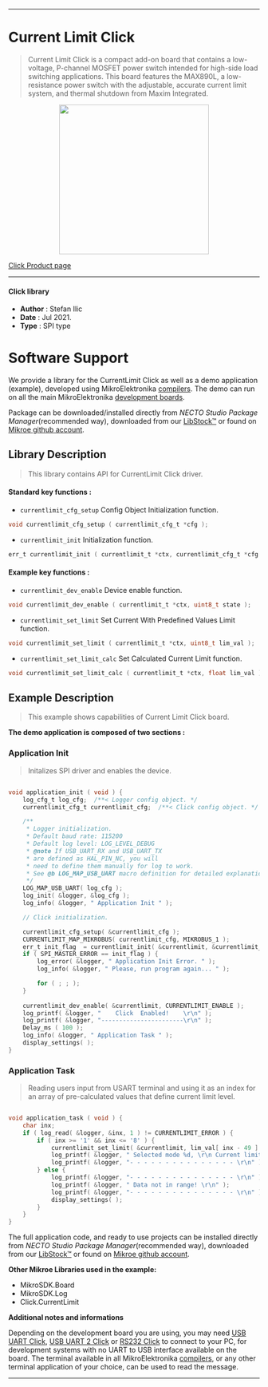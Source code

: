 
---
# Current Limit Click

> Current Limit Click is a compact add-on board that contains a low-voltage, P-channel MOSFET power switch intended for high-side load switching applications. This board features the MAX890L, a low-resistance power switch with the adjustable, accurate current limit system, and thermal shutdown from Maxim Integrated.

<p align="center">
  <img src="https://download.mikroe.com/images/click_for_ide/currentlimit_click.png" height=300px>
</p>

[Click Product page](https://www.mikroe.com/current-limit-click)

---


#### Click library

- **Author**        : Stefan Ilic
- **Date**          : Jul 2021.
- **Type**          : SPI type


# Software Support

We provide a library for the CurrentLimit Click
as well as a demo application (example), developed using MikroElektronika
[compilers](https://www.mikroe.com/necto-studio).
The demo can run on all the main MikroElektronika [development boards](https://www.mikroe.com/development-boards).

Package can be downloaded/installed directly from *NECTO Studio Package Manager*(recommended way), downloaded from our [LibStock&trade;](https://libstock.mikroe.com) or found on [Mikroe github account](https://github.com/MikroElektronika/mikrosdk_click_v2/tree/master/clicks).

## Library Description

> This library contains API for CurrentLimit Click driver.

#### Standard key functions :

- `currentlimit_cfg_setup` Config Object Initialization function.
```c
void currentlimit_cfg_setup ( currentlimit_cfg_t *cfg );
```

- `currentlimit_init` Initialization function.
```c
err_t currentlimit_init ( currentlimit_t *ctx, currentlimit_cfg_t *cfg );
```

#### Example key functions :

- `currentlimit_dev_enable` Device enable function.
```c
void currentlimit_dev_enable ( currentlimit_t *ctx, uint8_t state );
```

- `currentlimit_set_limit` Set Current With Predefined Values Limit function.
```c
void currentlimit_set_limit ( currentlimit_t *ctx, uint8_t lim_val );
```

- `currentlimit_set_limit_calc` Set Calculated Current Limit function.
```c
void currentlimit_set_limit_calc ( currentlimit_t *ctx, float lim_val );
```

## Example Description

> This example shows capabilities of Current Limit Click board.

**The demo application is composed of two sections :**

### Application Init

> Initalizes SPI driver and enables the device.

```c

void application_init ( void ) {
    log_cfg_t log_cfg;  /**< Logger config object. */
    currentlimit_cfg_t currentlimit_cfg;  /**< Click config object. */

    /** 
     * Logger initialization.
     * Default baud rate: 115200
     * Default log level: LOG_LEVEL_DEBUG
     * @note If USB_UART_RX and USB_UART_TX 
     * are defined as HAL_PIN_NC, you will 
     * need to define them manually for log to work. 
     * See @b LOG_MAP_USB_UART macro definition for detailed explanation.
     */
    LOG_MAP_USB_UART( log_cfg );
    log_init( &logger, &log_cfg );
    log_info( &logger, " Application Init " );

    // Click initialization.

    currentlimit_cfg_setup( &currentlimit_cfg );
    CURRENTLIMIT_MAP_MIKROBUS( currentlimit_cfg, MIKROBUS_1 );
    err_t init_flag  = currentlimit_init( &currentlimit, &currentlimit_cfg );
    if ( SPI_MASTER_ERROR == init_flag ) {
        log_error( &logger, " Application Init Error. " );
        log_info( &logger, " Please, run program again... " );

        for ( ; ; );
    }
    
    currentlimit_dev_enable( &currentlimit, CURRENTLIMIT_ENABLE );
    log_printf( &logger, "    Click  Enabled!    \r\n" );
    log_printf( &logger, "-----------------------\r\n" );
    Delay_ms ( 100 );
    log_info( &logger, " Application Task " );
    display_settings( );
}

```

### Application Task

> Reading users input from USART terminal and using it as an index for an array of pre-calculated values that define current limit level.

```c

void application_task ( void ) {
    char inx;
    if ( log_read( &logger, &inx, 1 ) != CURRENTLIMIT_ERROR ) {
        if ( inx >= '1' && inx <= '8' ) {
            currentlimit_set_limit( &currentlimit, lim_val[ inx - 49 ] );
            log_printf( &logger, " Selected mode %d, \r\n Current limit is %d mA \r\n", ( uint16_t ) inx - 48, lim_data[ inx - 49 ] );
            log_printf( &logger, "- - - - - - - - - - - - - - - \r\n" );
        } else { 
            log_printf( &logger, "- - - - - - - - - - - - - - - \r\n" );
            log_printf( &logger, " Data not in range! \r\n" );
            log_printf( &logger, "- - - - - - - - - - - - - - - \r\n" );
            display_settings( );
        }
    }
}
```


The full application code, and ready to use projects can be installed directly from *NECTO Studio Package Manager*(recommended way), downloaded from our [LibStock&trade;](https://libstock.mikroe.com) or found on [Mikroe github account](https://github.com/MikroElektronika/mikrosdk_click_v2/tree/master/clicks).

**Other Mikroe Libraries used in the example:**

- MikroSDK.Board
- MikroSDK.Log
- Click.CurrentLimit

**Additional notes and informations**

Depending on the development board you are using, you may need
[USB UART Click](http://shop.mikroe.com/usb-uart-click),
[USB UART 2 Click](http://shop.mikroe.com/usb-uart-2-click) or
[RS232 Click](http://shop.mikroe.com/rs232-click) to connect to your PC, for
development systems with no UART to USB interface available on the board. The
terminal available in all MikroElektronika
[compilers](http://shop.mikroe.com/compilers), or any other terminal application
of your choice, can be used to read the message.

---
